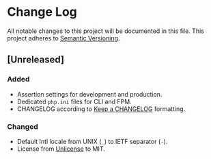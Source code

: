 # Change Log
All notable changes to this project will be documented in this file.
This project adheres to [Semantic Versioning](http://semver.org/).

## [Unreleased]
### Added
- Assertion settings for development and production.
- Dedicated `php.ini` files for CLI and FPM.
- CHANGELOG according to [Keep a CHANGELOG](http://keepachangelog.com/) formatting.
### Changed
- Default Intl locale from UNIX (`_`) to IETF separator (`-`).
- License from [Unlicense](http://unlicense.org) to MIT.
